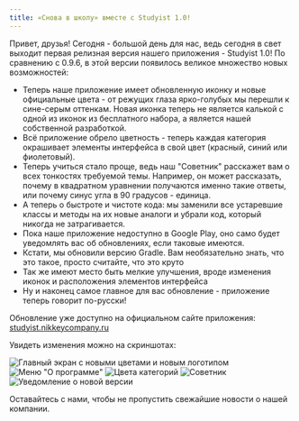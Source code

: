 ```yaml
---
title: «Снова в школу» вместе с Studyist 1.0!
---
```

Привет, друзья! Сегодня - большой день для нас, ведь сегодня в свет выходит первая релизная версия нашего приложения - Studyist 1.0! По сравнению с 0.9.6, в этой версии появилось великое множество новых возможностей:

- Теперь наше приложение имеет обновленную иконку и новые официальные цвета - от режущих глаза ярко-голубых мы перешли к сине-серым оттенкам. Новая иконка теперь не является калькой с одной из иконок из бесплатного набора, а является нашей собственной разработкой.
- Всё приложение обрело цветность - теперь каждая категория окрашивает элементы интерфейса в свой цвет (красный, синий или фиолетовый).
- Теперь учиться стало проще, ведь наш "Советник" расскажет вам о всех тонкостях требуемой темы. Например, он может рассказать, почему в квадратном уравнении получаются именно такие ответы, или почему синус угла в 90 градусов - единица.
- А теперь о быстроте и чистоте кода: мы заменили все устаревшие классы и методы на их новые аналоги и убрали код, который никогда не затрагивается.
- Пока наше приложение недоступно в Google Play, оно само будет уведомлять вас об обновлениях, если таковые имеются.
- Кстати, мы обновили версию Gradle. Вам необязательно знать, что это такое, просто считайте, что это круто
- Так же имеют место быть мелкие улучшения, вроде изменения иконок и расположения элементов интерфейса
- Ну и наконец самое главное для вас обновление - приложение теперь говорит по-русски!

Обновление уже доступно на официальном сайте приложения: [studyist.nikkeycompany.ru][1]

Увидеть изменения можно на скриншотах:

![Главный экран с новыми цветами и новым логотипом][image-1] 
![Меню "О программе"][image-2] 
![Цвета категорий][image-3] 
![Советник][image-4]
![Уведомление о новой версии][image-5]

Оставайтесь с нами, чтобы не пропустить свежайшие новости о нашей компании.

[1]:	http://studyist.nikkeycompany.ru/ru.html#download

[image-1]:	../img/2015-09-01-studyist-10/img1.png
[image-2]:	../img/2015-09-01-studyist-10/img2.png
[image-3]:	../img/2015-09-01-studyist-10/img3.png
[image-4]:	../img/2015-09-01-studyist-10/img4.png
[image-5]:	../img/2015-09-01-studyist-10/img5.png